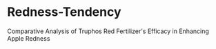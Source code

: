 # Redness-Tendency
Comparative Analysis of Truphos Red Fertilizer's Efficacy in Enhancing Apple Redness
